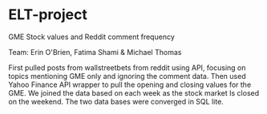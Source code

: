 # ELT-project
GME Stock values and Reddit comment frequency 

Team: Erin O'Brien, Fatima Shami & Michael Thomas

First pulled posts from wallstreetbets from reddit using API, focusing on topics mentioning GME only and ignoring the comment data. 
Then used Yahoo Finance API wrapper to pull the opening and closing values for the GME.
We joined the data based on each week as the stock market Is closed on the weekend. The two data bases were converged in SQL lite. 


